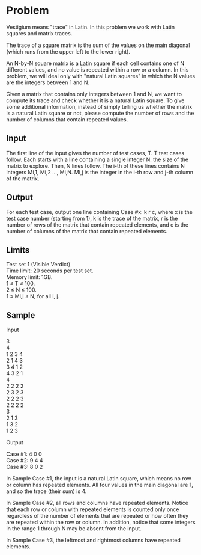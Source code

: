 # Problem
Vestigium means "trace" in Latin. In this problem we work with Latin squares and matrix traces.

The trace of a square matrix is the sum of the values on the main diagonal (which runs from the upper left to the lower right).

An N-by-N square matrix is a Latin square if each cell contains one of N different values, and no value is repeated within a row or a column. In this problem, we will deal only with "natural Latin squares" in which the N values are the integers between 1 and N.

Given a matrix that contains only integers between 1 and N, we want to compute its trace and check whether it is a natural Latin square. To give some additional information, instead of simply telling us whether the matrix is a natural Latin square or not, please compute the number of rows and the number of columns that contain repeated values.

## Input
The first line of the input gives the number of test cases, T. T test cases follow. Each starts with a line containing a single integer N: the size of the matrix to explore. Then, N lines follow. The i-th of these lines contains N integers Mi,1, Mi,2 ..., Mi,N. Mi,j is the integer in the i-th row and j-th column of the matrix.

## Output
For each test case, output one line containing Case #x: k r c, where x is the test case number (starting from 1), k is the trace of the matrix, r is the number of rows of the matrix that contain repeated elements, and c is the number of columns of the matrix that contain repeated elements.

## Limits
Test set 1 (Visible Verdict)  
Time limit: 20 seconds per test set.  
Memory limit: 1GB.  
1 ≤ T ≤ 100.  
2 ≤ N ≤ 100.  
1 ≤ Mi,j ≤ N, for all i, j.

## Sample

Input

3  
4  
1 2 3 4  
2 1 4 3  
3 4 1 2  
4 3 2 1  
4  
2 2 2 2  
2 3 2 3  
2 2 2 3  
2 2 2 2  
3  
2 1 3  
1 3 2  
1 2 3  

Output

Case #1: 4 0 0  
Case #2: 9 4 4  
Case #3: 8 0 2  

In Sample Case #1, the input is a natural Latin square, which means no row or column has repeated elements. All four values in the main diagonal are 1, and so the trace (their sum) is 4.

In Sample Case #2, all rows and columns have repeated elements. Notice that each row or column with repeated elements is counted only once regardless of the number of elements that are repeated or how often they are repeated within the row or column. In addition, notice that some integers in the range 1 through N may be absent from the input.

In Sample Case #3, the leftmost and rightmost columns have repeated elements.
